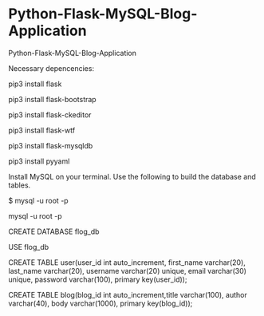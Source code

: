 # Python-Flask-MySQL-Blog-Application
Python-Flask-MySQL-Blog-Application

Necessary depencencies:

pip3 install flask   

pip3 install flask-bootstrap

pip3 install flask-ckeditor

pip3 install flask-wtf 

pip3 install flask-mysqldb  

pip3 install pyyaml

Install MySQL on your terminal. Use the following to build the database and tables.

$ mysql -u root -p

mysql -u root -p 

CREATE DATABASE flog_db

USE flog_db

CREATE TABLE user(user_id int auto_increment, first_name varchar(20), last_name varchar(20), username varchar(20) unique, email varchar(30) unique, password varchar(100), primary key(user_id));

CREATE TABLE blog(blog_id int auto_increment,title varchar(100), author varchar(40), body varchar(1000), primary key(blog_id));


